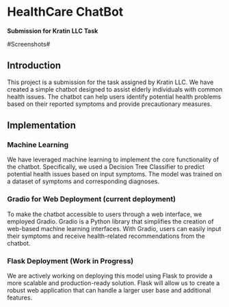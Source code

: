  # HealthCare ChatBot

**Submission for Kratin LLC Task**


#Screenshots#

## Introduction

This project is a submission for the task assigned by Kratin LLC. We have created a simple chatbot designed to assist elderly individuals with common health issues. The chatbot can help users identify potential health problems based on their reported symptoms and provide precautionary measures.

## Implementation

### Machine Learning
We have leveraged machine learning to implement the core functionality of the chatbot. Specifically, we used a Decision Tree Classifier to predict potential health issues based on input symptoms. The model was trained on a dataset of symptoms and corresponding diagnoses.

### Gradio for Web Deployment  (current deployment)
To make the chatbot accessible to users through a web interface, we employed Gradio. Gradio is a Python library that simplifies the creation of web-based machine learning interfaces. With Gradio, users can easily input their symptoms and receive health-related recommendations from the chatbot.

### Flask Deployment (Work in Progress)
We are actively working on deploying this model using Flask to provide a more scalable and production-ready solution. Flask will allow us to create a robust web application that can handle a larger user base and additional features.






